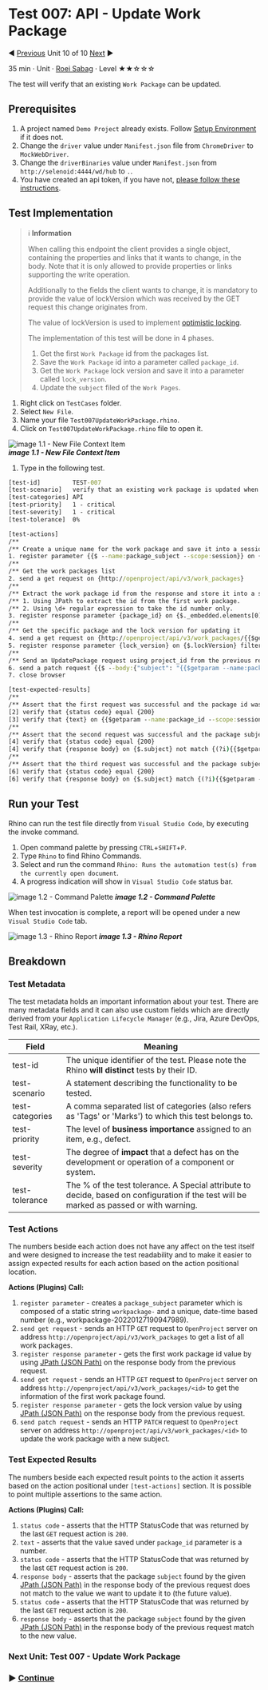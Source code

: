 # Test 007: API - Update Work Package

:arrow_backward: [Previous](09.Test006CreateWorkPackage.md) Unit 10 of 10 [Next](./10.Test007UpdateWorkPackage.md) :arrow_forward:

35 min · Unit · [Roei Sabag](https://www.linkedin.com/in/roei-sabag-247aa18/) · Level ★★☆☆☆
  
The test will verify that an existing `Work Package` can be updated.  

## Prerequisites

1. A project named `Demo Project` already exists. Follow [Setup Environment](../Tutorials.SetupEnvironment/00.Module.md) if it does not.
2. Change the `driver` value under `Manifest.json` file from `ChromeDriver` to `MockWebDriver`.
3. Change the `driverBinaries` value under `Manifest.json` from `http://selenoid:4444/wd/hub` to `.`.
4. You have created an api token, if you have not, [please follow these instructions](./01.SetupOpenProjectApplication.md).

## Test Implementation

> :information_source: **Information**
>  
> When calling this endpoint the client provides a single object, containing the properties and links that it wants to change, in the body.
> Note that it is only allowed to provide properties or links supporting the write operation.
>  
> Additionally to the fields the client wants to change, it is mandatory to provide the value of lockVersion which was received by the GET
> request this change originates from.
>  
> The value of lockVersion is used to implement [optimistic locking](https://en.wikipedia.org/wiki/Optimistic_concurrency_control).
>  
> The implementation of this test will be done in 4 phases.
>
> 1. Get the first `Work Package` id from the packages list.
> 2. Save the `Work Package` id into a parameter called `package_id`.
> 3. Get the `Work Package` lock version and save it into a parameter called `lock_version`.
> 4. Update the `subject` filed of the `Work Pages`.  

1. Right click on `TestCases` folder.
2. Select `New File`.  
3. Name your file `Test007UpdateWorkPackage.rhino`.
4. Click on `Test007UpdateWorkPackage.rhino` file to open it.  

![image 1.1 - New File Context Item](./Images/m01u10_1.png)  
_**image 1.1 - New File Context Item**_  

1. Type in the following test.  

```cmd
[test-id]         TEST-007
[test-scenario]   verify that an existing work package is updated when sending UpdateWorkPackage API request
[test-categories] API
[test-priority]   1 - critical
[test-severity]   1 - critical
[test-tolerance]  0%

[test-actions]
/**
/** Create a unique name for the work package and save it into a session parameter by the name package_subject
1. register parameter {{$ --name:package_subject --scope:session}} on {workpackage-{{$date --format:yyyyMMddhhmmssfff}}}
/**
/** Get the work packages list
2. send a get request on {http://openproject/api/v3/work_packages}
/**
/** Extract the work package id from the response and store it into a session parameter named 'package_id'
/** 1. Using JPath to extract the id from the first work package.
/** 2. Using \d+ regular expression to take the id number only.
3. register response parameter {package_id} on {$._embedded.elements[0].id} filter {\d+}
/**
/** Get the specific package and the lock version for updating it
4. send a get request on {http://openproject/api/v3/work_packages/{{$getparam --name:package_id --scope:session}}}
5. register response parameter {lock_version} on {$.lockVersion} filter {\d+}
/**
/** Send an UpdatePackage request using project_id from the previous request
6. send a patch request {{$ --body:{"subject": "{{$getparam --name:package_subject --scope:session}}", "lockVersion": "{{$getparam --name:lock_version --scope:session}}"} --auth:apikey:73b1c1414976fe9d9635597c23bb57b15d3e799f534fffd7debd01a87f482afe}} on {http://openproject/api/v3/work_packages/{{$getparam --name:package_id --scope:session}}}
7. close browser

[test-expected-results]
/**
/** Assert that the first request was successful and the package id was saved.
[2] verify that {status code} equal {200}
[3] verify that {text} on {{$getparam --name:package_id --scope:session}} match {\d+}
/**
/** Assert that the second request was successful and the package subject does not match to the new subject.
[4] verify that {status code} equal {200}
[4] verify that {response body} on {$.subject} not match {(?i){{$getparam --name:package_subject --scope:session}}}
/**
/** Assert that the third request was successful and the package subject matches to the new subject.
[6] verify that {status code} equal {200}
[6] verify that {response body} on {$.subject} match {(?i){{$getparam --name:package_subject --scope:session}}}
```  

## Run your Test

Rhino can run the test file directly from `Visual Studio Code`, by executing the invoke command.  

1. Open command palette by pressing `CTRL`+`SHIFT`+`P`.
2. Type `Rhino` to find Rhino Commands.
3. Select and run the command `Rhino: Runs the automation test(s) from the currently open document`.
4. A progress indication will show in `Visual Studio Code` status bar.  

![image 1.2 - Command Palette](./Images/m01u10_2.png)
_**image 1.2 - Command Palette**_  

When test invocation is complete, a report will be opened under a new `Visual Studio Code` tab.  

![image 1.3 - Rhino Report](./Images/m01u10_3.png)
_**image 1.3 - Rhino Report**_  

## Breakdown

### Test Metadata

The test metadata holds an important information about your test. There are many metadata fields and it can also use custom fields which are directly derived from your `Application Lifecycle Manager` (e.g., Jira, Azure DevOps, Test Rail, XRay, etc.).

| Field           | Meaning                                                                                                                                  |
|-----------------|------------------------------------------------------------------------------------------------------------------------------------------|
| test-id         | The unique identifier of the test. Please note the Rhino **will distinct** tests by their ID.                                            |
| test-scenario   | A statement describing the functionality to be tested.                                                                                   |
| test-categories | A comma separated list of categories (also refers as 'Tags' or 'Marks') to which this test belongs to.                                   |
| test-priority   | The level of **business importance** assigned to an item, e.g., defect.                                                                  |
| test-severity   | The degree of **impact** that a defect has on the development or operation of a component or system.                                     |
| test-tolerance  | The % of the test tolerance. A Special attribute to decide, based on configuration if the test will be marked as passed or with warning. |

### Test Actions

The numbers beside each action does not have any affect on the test itself and were designed to increase the test readability and to make it easier to assign expected results for each action based on the action positional location.  

**Actions (Plugins) Call:**  

1. `register parameter` - creates a `package_subject` parameter which is composed of a static string `workpackage-` and a unique, date-time based number (e.g., workpackage-20220127190947989).
2. `send get request` - sends an HTTP `GET` request to `OpenProject` server on address `http://openproject/api/v3/work_packages` to get a list of all work packages.
3. `register response parameter` - gets the first work package id value by using [JPath (JSON Path)](https://goessner.net/articles/JsonPath/) on the response body from the previous request.
4. `send get request` - sends an HTTP `GET` request to `OpenProject` server on address `http://openproject/api/v3/work_packages/<id>` to get the information of the first work package found.
5. `register response parameter` - gets the lock version value by using [JPath (JSON Path)](https://goessner.net/articles/JsonPath/) on the response body from the previous request.
6. `send patch request` - sends an HTTP `PATCH` request to `OpenProject` server on address `http://openproject/api/v3/work_packages/<id>` to update the work package with a new subject.

### Test Expected Results

The numbers beside each expected result points to the action it asserts based on the action positional under `[test-actions]` section. It is possible to point multiple assertions to the same action.  

**Actions (Plugins) Call:**  

1. `status code` - asserts that the HTTP StatusCode that was returned by the last `GET` request action is `200`.
2. `text` - asserts that the value saved under `package_id` parameter is a number.
3. `status code` - asserts that the HTTP StatusCode that was returned by the last `GET` request action is `200`.
4. `response body` - asserts that the package `subject` found by the given [JPath (JSON Path)](https://goessner.net/articles/JsonPath/) in the response body of the previous request does not match to the value we want to update it to (the future value).
5. `status code` - asserts that the HTTP StatusCode that was returned by the last `GET` request action is `200`.
6. `response body` - asserts that the package `subject` found by the given [JPath (JSON Path)](https://goessner.net/articles/JsonPath/) in the response body of the previous request match to the new value.

### Next Unit: Test 007 - Update Work Package

### :arrow_forward: [Continue](./10.Test007UpdateWorkPackage.md)
